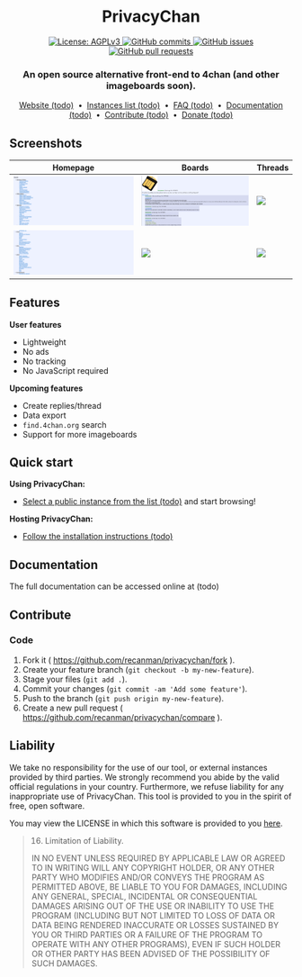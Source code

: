 <div align="center">
  <h1>PrivacyChan</h1>

  <a href="https://www.gnu.org/licenses/agpl-3.0.en.html">
    <img alt="License: AGPLv3" src="https://shields.io/badge/License-AGPL%20v3-blue.svg">
  </a>
  <a href="https://github.com/recanman/privacychan/commits/master">
    <img alt="GitHub commits" src="https://img.shields.io/github/commit-activity/y/recanman/privacychan?color=red&label=commits">
  </a>
  <a href="https://github.com/recanman/privacychan/issues">
    <img alt="GitHub issues" src="https://img.shields.io/github/issues/recanman/privacychan?color=important">
  </a>
  <a href="https://github.com/recanman/privacychan/pulls">
    <img alt="GitHub pull requests" src="https://img.shields.io/github/issues-pr/recanman/privacychan?color=blueviolet">
  </a>

  <h3>An open source alternative front-end to 4chan (and other imageboards soon).</h3>

  <a href="#">Website (todo)</a>
  &nbsp;•&nbsp;
  <a href="#">Instances list (todo)</a>
  &nbsp;•&nbsp;
  <a href="#">FAQ (todo)</a>
  &nbsp;•&nbsp;
  <a href="#">Documentation (todo)</a>
  &nbsp;•&nbsp;
  <a href="#contribute">Contribute (todo)</a>
  &nbsp;•&nbsp;
  <a href="#">Donate (todo)</a>
</div>

## Screenshots

| Homepage                            | Boards                              | Threads                               |
|-------------------------------------|-------------------------------------|---------------------------------------|
| ![](screenshots/01-homepage.png)    | ![](screenshots/03-boards.png)      | ![](screenshots/05-thread.png)        |
| ![](screenshots/02-homepage.png)    | ![](screenshots/04-boards.png)      | ![](screenshots/06-thread.png)        |

## Features

**User features**
- Lightweight
- No ads
- No tracking
- No JavaScript required

**Upcoming features**
- Create replies/thread
- Data export
- `find.4chan.org` search
- Support for more imageboards

## Quick start

**Using PrivacyChan:**

- [Select a public instance from the list (todo)](#) and start browsing!

**Hosting PrivacyChan:**

- [Follow the installation instructions (todo)](#)

## Documentation

The full documentation can be accessed online at (todo)

<!--### Extensions

We highly recommend the use of [Privacy Redirect](https://github.com/SimonBrazell/privacy-redirect#get),
a browser extension that automatically redirects 4chan URLs to any PrivacyChan instance.

The documentation contains a list of browser extensions that we recommended to use along with PrivacyChan.

You can read more here: (todo)-->

## Contribute

### Code

1.  Fork it ( https://github.com/recanman/privacychan/fork ).
1.  Create your feature branch (`git checkout -b my-new-feature`).
1.  Stage your files (`git add .`).
1.  Commit your changes (`git commit -am 'Add some feature'`).
1.  Push to the branch (`git push origin my-new-feature`).
1.  Create a new pull request ( https://github.com/recanman/privacychan/compare ).

## Liability

We take no responsibility for the use of our tool, or external instances
provided by third parties. We strongly recommend you abide by the valid
official regulations in your country. Furthermore, we refuse liability
for any inappropriate use of PrivacyChan. This tool is provided to you
in the spirit of free, open software.

You may view the LICENSE in which this software is provided to you [here](./LICENSE).

>   16. Limitation of Liability.
>
> IN NO EVENT UNLESS REQUIRED BY APPLICABLE LAW OR AGREED TO IN WRITING
WILL ANY COPYRIGHT HOLDER, OR ANY OTHER PARTY WHO MODIFIES AND/OR CONVEYS
THE PROGRAM AS PERMITTED ABOVE, BE LIABLE TO YOU FOR DAMAGES, INCLUDING ANY
GENERAL, SPECIAL, INCIDENTAL OR CONSEQUENTIAL DAMAGES ARISING OUT OF THE
USE OR INABILITY TO USE THE PROGRAM (INCLUDING BUT NOT LIMITED TO LOSS OF
DATA OR DATA BEING RENDERED INACCURATE OR LOSSES SUSTAINED BY YOU OR THIRD
PARTIES OR A FAILURE OF THE PROGRAM TO OPERATE WITH ANY OTHER PROGRAMS),
EVEN IF SUCH HOLDER OR OTHER PARTY HAS BEEN ADVISED OF THE POSSIBILITY OF
SUCH DAMAGES.